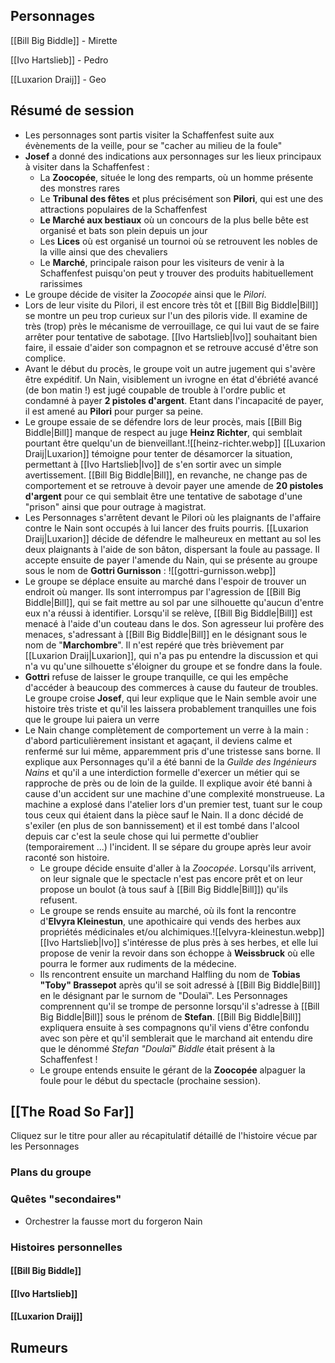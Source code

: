 


## Personnages

[[Bill Big Biddle]] - Mirette

[[Ivo Hartslieb]] - Pedro

[[Luxarion Draij]] - Geo

## Résumé de session

* Les personnages sont partis visiter la Schaffenfest suite aux évènements de la veille, pour se "cacher au milieu de la foule"
* **Josef** a donné des indications aux personnages sur les lieux principaux à visiter dans la Schaffenfest :
	* La **Zoocopée**, située le long des remparts, où un homme présente des monstres rares
	* Le **Tribunal des fêtes** et plus précisément son **Pilori**, qui est une des attractions populaires de la Schaffenfest
	* **Le Marché aux bestiaux** où un concours de la plus belle bête est organisé et bats son plein depuis un jour
	* Les **Lices** où est organisé un tournoi où se retrouvent les nobles de la ville ainsi que des chevaliers
	* Le **Marché**, principale raison pour les visiteurs de venir à la Schaffenfest puisqu'on peut y trouver des produits habituellement rarissimes
* Le groupe décide de visiter la *Zoocopée* ainsi que le *Pilori*.
* Lors de leur visite du Pilori, il est encore très tôt et [[Bill Big Biddle|Bill]] se montre un peu trop curieux sur l'un des piloris vide. Il examine de très (trop) près le mécanisme de verrouillage, ce qui lui vaut de se faire arrêter pour tentative de sabotage. [[Ivo Hartslieb|Ivo]] souhaitant bien faire, il essaie d'aider son compagnon et se retrouve accusé d'être son complice.
* Avant le début du procès, le groupe voit un autre jugement qui s'avère être expéditif. Un Nain, visiblement un ivrogne en état d'ébriété avancé (de bon matin !) est jugé coupable de trouble à l'ordre public et condamné à payer **2 pistoles d'argent**. Etant dans l'incapacité de payer, il est amené au **Pilori** pour purger sa peine.
* Le groupe essaie de se défendre lors de leur procès, mais [[Bill Big Biddle|Bill]] manque de respect au juge **Heinz Richter**, qui semblait pourtant être quelqu'un de bienveillant.![[heinz-richter.webp]] [[Luxarion Draij|Luxarion]] témoigne pour tenter de désamorcer la situation, permettant à [[Ivo Hartslieb|Ivo]] de s'en sortir avec un simple avertissement. [[Bill Big Biddle|Bill]], en revanche, ne change pas de comportement et se retrouve à devoir payer une amende de **20 pistoles d'argent** pour ce qui semblait être une tentative de sabotage d'une "prison" ainsi que pour outrage à magistrat.
* Les Personnages s'arrêtent devant le Pilori où les plaignants de l'affaire contre le Nain sont occupés à lui lancer des fruits pourris. [[Luxarion Draij|Luxarion]] décide de défendre le malheureux en mettant au sol les deux plaignants à l'aide de son bâton, dispersant la foule au passage. Il accepte ensuite de payer l'amende du Nain, qui se présente au groupe sous le nom de **Gottri Gurnisson** : ![[gottri-gurnisson.webp]]
* Le groupe se déplace ensuite au marché dans l'espoir de trouver un endroit où manger. Ils sont interrompus par l'agression de [[Bill Big Biddle|Bill]], qui se fait mettre au sol par une silhouette qu'aucun d'entre eux n'a réussi à identifier. Lorsqu'il se relève, [[Bill Big Biddle|Bill]] est menacé à l'aide d'un couteau dans le dos. Son agresseur lui profère des menaces, s'adressant à [[Bill Big Biddle|Bill]] en le désignant sous le nom de "**Marchombre**". Il n'est repéré que très brièvement par [[Luxarion Draij|Luxarion]], qui n'a pas pu entendre la discussion et qui n'a vu qu'une silhouette s'éloigner du groupe et se fondre dans la foule.
* **Gottri** refuse de laisser le groupe tranquille, ce qui les empêche d'accéder à beaucoup des commerces à cause du fauteur de troubles. Le groupe croise **Josef**, qui leur explique que le Nain semble avoir une histoire très triste et qu'il les laissera probablement tranquilles une fois que le groupe lui paiera un verre
* Le Nain change complètement de comportement un verre à la main : d'abord particulièrement insistant et agaçant, il deviens calme et renfermé sur lui même, apparemment pris d'une tristesse sans borne. Il explique aux Personnages qu'il a été banni de la *Guilde des Ingénieurs Nains* et qu'il a une interdiction formelle d'exercer un métier qui se rapproche de près ou de loin de la guilde.
  Il explique avoir été banni à cause d'un accident sur une machine d'une complexité monstrueuse. La machine a explosé dans l'atelier lors d'un premier test, tuant sur le coup tous ceux qui étaient dans la pièce sauf le Nain. Il a donc décidé de s'exiler (en plus de son bannissement) et il est tombé dans l'alcool depuis car c'est la seule chose qui lui permette d'oublier (temporairement ...) l'incident. Il se sépare du groupe après leur avoir raconté son histoire.
  * Le groupe décide ensuite d'aller à la *Zoocopée*. Lorsqu'ils arrivent, on leur signale que le spectacle n'est pas encore prêt et on leur propose un boulot (à tous sauf à [[Bill Big Biddle|Bill]]) qu'ils refusent.
  * Le groupe se rends ensuite au marché, où ils font la rencontre d'**Elvyra Kleinestun**, une apothicaire qui vends des herbes aux propriétés médicinales et/ou alchimiques.![[elvyra-kleinestun.webp]] [[Ivo Hartslieb|Ivo]] s'intéresse de plus près à ses herbes, et elle lui propose de venir la revoir dans son échoppe à **Weissbruck** où elle pourra le former aux rudiments de la médecine.
  * Ils rencontrent ensuite un marchand Halfling du nom de **Tobias "Toby" Brassepot** après qu'il se soit adressé à [[Bill Big Biddle|Bill]] en le désignant par le surnom de "Doulaï". Les Personnages comprennent qu'il se trompe de personne lorsqu'il s'adresse à [[Bill Big Biddle|Bill]] sous le prénom de **Stefan**. [[Bill Big Biddle|Bill]] expliquera ensuite à ses compagnons qu'il viens d'être confondu avec son père et qu'il semblerait que le marchand ait entendu dire que le dénommé *Stefan "Doulaï" Biddle* était présent à la Schaffenfest !
  * Le groupe entends ensuite le gérant de la **Zoocopée** alpaguer la foule pour le début du spectacle (prochaine session).


## [[The Road So Far]]

Cliquez sur le titre pour aller au récapitulatif détaillé de l'histoire vécue par les Personnages


### Plans du groupe


### Quêtes "secondaires"

- Orchestrer la fausse mort du forgeron Nain

### Histoires personnelles

#### [[Bill Big Biddle]]


#### [[Ivo Hartslieb]]


#### [[Luxarion Draij]]


## Rumeurs